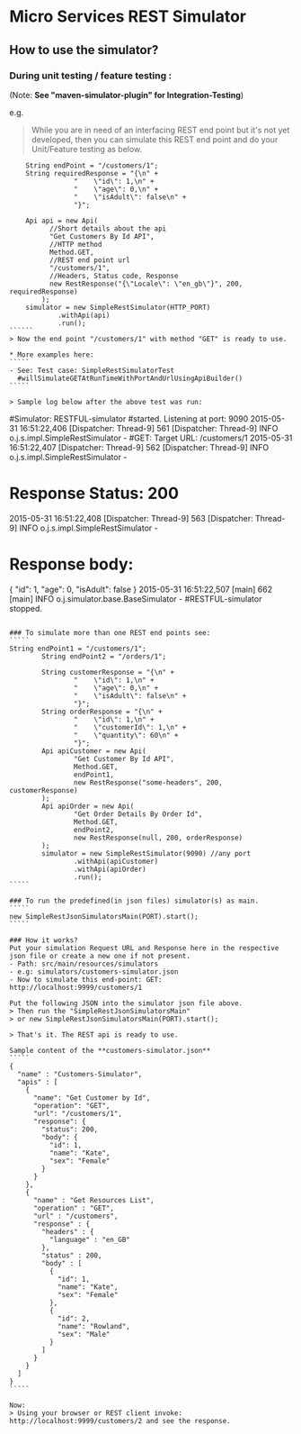 # Micro Services REST Simulator
## How to use the simulator?

### During unit testing / feature testing :
(Note: **See "maven-simulator-plugin" for Integration-Testing**)

e.g.
> While you are in need of an interfacing REST end point but it's not yet developed,
> then you can simulate this REST end point and do your Unit/Feature testing as below.

```````
    String endPoint = "/customers/1";
    String requiredResponse = "{\n" +
                "    \"id\": 1,\n" +
                "    \"age\": 0,\n" +
                "    \"isAdult\": false\n" +
                "}";

    Api api = new Api(
          //Short details about the api
          "Get Customers By Id API", 
          //HTTP method
          Method.GET,
          //REST end point url
          "/customers/1",
          //Headers, Status code, Response
          new RestResponse("{\"Locale\": \"en_gb\"}", 200, requiredResponse)
        );
    simulator = new SimpleRestSimulator(HTTP_PORT)
            .withApi(api)
            .run();
``````
> Now the end point "/customers/1" with method "GET" is ready to use.

* More examples here:
`````
- See: Test case: SimpleRestSimulatorTest
  #willSimulateGETAtRunTimeWithPortAndUrlUsingApiBuilder()
`````

> Sample log below after the above test was run:

````````
#Simulator: RESTFUL-simulator
#started. 
Listening at port: 9090 
2015-05-31 16:51:22,406 [Dispatcher: Thread-9] 561  [Dispatcher: Thread-9] INFO  o.j.s.impl.SimpleRestSimulator - 
#GET: Target URL: /customers/1 
2015-05-31 16:51:22,407 [Dispatcher: Thread-9] 562  [Dispatcher: Thread-9] INFO  o.j.s.impl.SimpleRestSimulator - 
# Response Status: 200 
2015-05-31 16:51:22,408 [Dispatcher: Thread-9] 563  [Dispatcher: Thread-9] INFO  o.j.s.impl.SimpleRestSimulator - 
# Response body: 
{
    "id": 1,
    "age": 0,
    "isAdult": false
} 
2015-05-31 16:51:22,507 [main] 662  [main] INFO  o.j.simulator.base.BaseSimulator - 
#RESTFUL-simulator
stopped.
````````

### To simulate more than one REST end points see:
````` 
String endPoint1 = "/customers/1";
        String endPoint2 = "/orders/1";

        String customerResponse = "{\n" +
                "    \"id\": 1,\n" +
                "    \"age\": 0,\n" +
                "    \"isAdult\": false\n" +
                "}";
        String orderResponse = "{\n" +
                "    \"id\": 1,\n" +
                "    \"customerId\": 1,\n" +
                "    \"quantity\": 60\n" +
                "}";
        Api apiCustomer = new Api(
                "Get Customer By Id API",
                Method.GET,
                endPoint1,
                new RestResponse("some-headers", 200, customerResponse)
        );
        Api apiOrder = new Api(
                "Get Order Details By Order Id",
                Method.GET,
                endPoint2,
                new RestResponse(null, 200, orderResponse)
        );
        simulator = new SimpleRestSimulator(9090) //any port
                .withApi(apiCustomer)
                .withApi(apiOrder)
                .run();
`````

### To run the predefined(in json files) simulator(s) as main.
`````
new SimpleRestJsonSimulatorsMain(PORT).start();
`````

### How it works?
Put your simulation Request URL and Response here in the respective json file or create a new one if not present.
- Path: src/main/resources/simulators
- e.g: simulators/customers-simulator.json
- Now to simulate this end-point: GET: http://localhost:9999/customers/1

Put the following JSON into the simulator json file above.
> Then run the "SimpleRestJsonSimulatorsMain"
> or new SimpleRestJsonSimulatorsMain(PORT).start(); 

> That's it. The REST api is ready to use.

Sample content of the **customers-simulator.json**
`````
{
  "name" : "Customers-Simulator",
  "apis" : [
    {
      "name": "Get Customer by Id",
      "operation": "GET",
      "url": "/customers/1",
      "response": {
        "status": 200,
        "body": {
          "id": 1,
          "name": "Kate",
          "sex": "Female"
        }
      }
    },
    {
      "name" : "Get Resources List",
      "operation" : "GET",
      "url" : "/customers",
      "response" : {
        "headers" : {
          "language" : "en_GB"
        },
        "status" : 200,
        "body" : [
          {
            "id": 1,
            "name": "Kate",
            "sex": "Female"
          },
          {
            "id": 2,
            "name": "Rowland",
            "sex": "Male"
          }
        ]
      }
    }
  ]
}
`````

Now:
> Using your browser or REST client invoke: http://localhost:9999/customers/2 and see the response.
